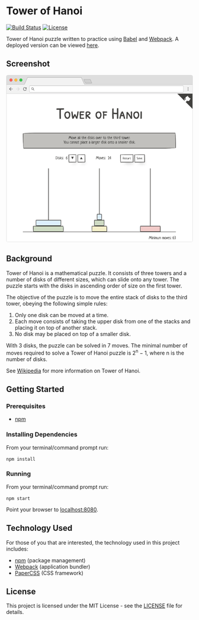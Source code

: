 # Tower of Hanoi

[![Build Status](https://img.shields.io/github/workflow/status/vanillaSlice/the-mono/Tower%20of%20Hanoi/main)](https://github.com/vanillaSlice/the-mono/actions?query=workflow%3ATower-of-Hanoi+branch%3Amain)
[![License](https://img.shields.io/badge/license-MIT-green)](LICENSE)

Tower of Hanoi puzzle written to practice using [Babel](http://babeljs.io/) and [Webpack](https://webpack.js.org/).
A deployed version can be viewed [here](https://towerofhanoi.mikelowe.xyz/).

## Screenshot

![Screenshot](./images/screenshot-1.png)

## Background

Tower of Hanoi is a mathematical puzzle. It consists of three towers and a number of disks of different sizes, which
can slide onto any tower. The puzzle starts with the disks in ascending order of size on the first tower.

The objective of the puzzle is to move the entire stack of disks to the third tower, obeying the following simple
rules:

1. Only one disk can be moved at a time.
2. Each move consists of taking the upper disk from one of the stacks and placing it on top of another stack.
3. No disk may be placed on top of a smaller disk.

With 3 disks, the puzzle can be solved in 7 moves. The minimal number of moves required to solve a Tower of Hanoi
puzzle is 2<sup>n</sup> − 1, where n is the number of disks.

See [Wikipedia](https://en.wikipedia.org/wiki/Tower_of_Hanoi) for more information on Tower of Hanoi.

## Getting Started

### Prerequisites

* [npm](https://www.npmjs.com/)

### Installing Dependencies

From your terminal/command prompt run:

```
npm install
```

### Running

From your terminal/command prompt run:

```
npm start
```

Point your browser to [localhost:8080](http://localhost:8080).

## Technology Used

For those of you that are interested, the technology used in this project includes:

* [npm](https://www.npmjs.com/) (package management)
* [Webpack](https://webpack.js.org/) (application bundler)
* [PaperCSS](https://www.getpapercss.com/) (CSS framework)

## License

This project is licensed under the MIT License - see the [LICENSE](LICENSE) file for details.

